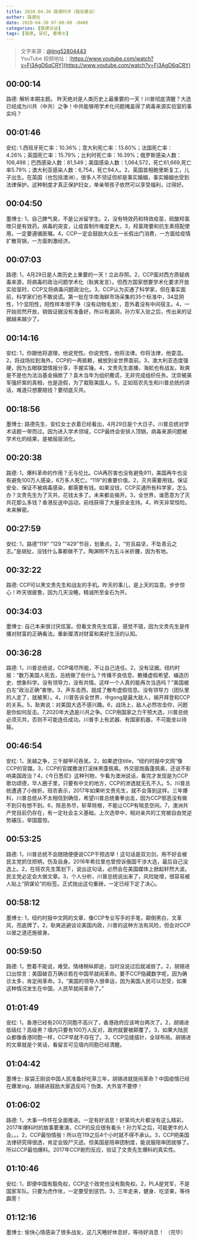 ```yaml
---
title: 2020.04.30 路德时评（路安墨谈）
author: 路德社
date: 2020-04-30 07:00:00 -0400
categories: [路德访谈]
tags: [路德, 安红, 墨博士]
---
```


> 文字来源：[@ling52804443](https://twitter.com/ling52804443)  
> YouTube 视频地址：[https://www.youtube.com/watch?v=Fj3AgD6qCRY](https://www.youtube.com/watch?v=Fj3AgD6qCRY)

## 00:00:14

路德: 解析本期主题。
昨天绝对是人类历史上最重要的一天！川普彻底清醒？大选已经成为川共（中共）之争！中共能够用学术化问题掩盖得了病毒来源实验室的事实吗？

## 00:01:46

安红: 1.西班牙死亡率：10.36%；意大利死亡率：13.60%；法国死亡率：4.26%；英国死亡率：15.79%；比利时死亡率：16.39%；俄罗斯感染人数：106,498；巴西感染人数：81,549；美国感染人数：1,064,572，死亡61,669,死亡率5.79%；澳大利亚感染人数：6,754，死亡94人。2，英国首相鲍里斯复工，儿子出生。在英国（也包括澳洲），很多人不领证但却是事实婚姻，事实婚姻也受到法律保护。这种制度才真正保护妇女，单亲带孩子依然可以享受福利，过得好。

## 00:04:50

墨博士: 1，自己脾气臭，不是公派留学生。2，没有特效药和特效疫苗，硫酸羟氯喹只是有效药。病毒的突变，让疫苗制作难度更大。3，羟氯喹要和抗生素搭配使用，一定要遵循医嘱。4，CCP一定会鼓励大众五一长假出门消费，一方面给疫情扩散背锅，一方面刺激经济。

## 00:07:03

路德: 1，4月29日是人类历史上重要的一天！立此存照。2，CCP面对西方质疑病毒来源，将病毒的政治问题学术化（耿爽发言）。但西方国家想要学术化要求开放实验室时，CCP又将病毒问题政治化。3，CCP认为买通了科学家，但在事实面前，科学家们也不敢说谎。第一批在华南海鲜市场采集的35个标准中，34显阴性，1个显阳性，阳性样本很干净（没有动物毛发），意外着没有中间宿主。4，一开始贸然开放，销毁证据没有准备好，所以有漏洞，孙力军入驻之后，传出来的证据越来越少了。

## 00:14:16

安红: 1，你跟他将道理，他说党性。你说党性，他将法律。你将法律，他耍混。2，将战场拉到海外，CCP的一再抵赖，被放到全世界面前。3，澳大利亚态度强硬，因为五眼联盟情报分享，手握实锤。4，文贵先生直播，海航也有战友。耿爽是不是也为法治基金捐款了？袁木当年为组织撒谎，无非完成组织任务。沈崇被美军强奸案的真相，也是造假，为了栽赃美国人。5，正如班农先生和川普总统的讲话，难道只想要赔钱？要彻底灭共。

## 00:18:56

墨博士: 路德先生、安红女士衣着已经看出，4月29日是个大日子。川普总统对学术话题一带而过。因为进入学术领域，CCP最终会安排人顶锅，病毒来源问题被学术化的结果，是被层层消化。

## 00:20:38

路德: 1，爆料革命的作用？无与伦比。CIA再厉害也没有避免911，美国再牛也没有避免100万人感染，6万多人死亡。“119”的重要价值。2，灭共需要用钱。保证安全、保证不被病毒感染，都需要有钱。如果没钱，CCP买通所有科学家，怎么办？文贵先生为了灭共，花钱太多了。未来都会揭开。3，全世界，谁愿意为了灭共花那么多钱？香港反送中运动，前线获得了大量资金支持。4，昨天非常惊险。未来解密。

## 00:27:59

安红: 1，路德“119” “129 ”“429”节目，划重点。2，“穷且益坚，不坠青云之志。”是胡扯，没钱什么事都做不了。陶渊明不为五斗米折腰，因为有地。

## 00:32:22

路德: CCP可以黑文贵先生和战友的手机。昨天的事儿，是上天的旨意。步步惊心！昨天很疲惫，因为几天没睡。精诚所至金石为开。

## 00:34:03

墨博士: 自己本来很讨厌炫富。但看文贵先生炫富，感觉不错，因为文贵先生是传播对财富的正确看法。重新厘清对财富和美好生活的认知。

## 00:36:28

路德: 1，川普总统说，CCP竭尽所能，不让自己连任。2，没有证据。纽约时报：“数万美国人死去，总统做了些什么？传播不良信息、散播虚假希望、编造历史、想象科学。没有领导力，没有共情。这样一个人真的能再次当选吗？”美国被白左“政治正确”害惨。3，声东击西，就成了散布虚假信息。没有领导力（团队里的人走了，就被黑）。4，川普告诉全世界，中gong是最大敌人，揭开拜登和CCP的关系。5，耿爽说：对美国大选不感兴趣。6，战场上，敌人必然攻击你，问题是你如何反击。7,2020年大选是川共之争。CCP用国家之力干预大选，川普总统必须灭共，否则不可能连任成功。川普手上有武器、有国家机器，不可能坐以待毙。

## 00:46:54

安红: 1，吴越之争，三千越甲可吞吴。2，如果遮住title，“纽约时报中文网”像CCP的官媒。3，CCP的官媒撒泼打滚抹黑蓬佩奥。外交部炮轰蓬佩奥，还说不影响美国政治？4，《今日悉尼》这种刊物，乍看为澳洲说话，看完才发现是为CCP歌功颂德，华人圈子里，只要有中文的地方，CCP的渗透就无孔不入。5，川普总统遭遇了小挫折。班农表示，2017年如果听文贵先生，就不会落到这样。三年爆料，川普总统从不太相信到确信，希望川普总统重拳出击，因为CCP邪恶没有做不到只有想不到。6，除恶务尽，斩草除根，不能让CCP有喘息空间。7，澳洲共产党目前仍存在，有一定社会主义基础。上次选举中，相对亲共的工党被自由党逆势碾压，举国震惊。

## 00:53:25

路德:  1，川普总统不会随随便便说CCP干预选举！这句话是双刃剑，用不好会被民主党抓住把柄，伤及自身。2016年希拉里也曾控诉俄国干涉大选，最后自己没选上。2，在班农先生策划下，说出这句话，必然会在美国媒体上掀起轩然大波。民主党必定会大做文章。3，个人分析，川普总统说出来了，风险陡增，很容易被人贴上“阴谋论”的标签。正式抛出这句重磅，一定已经下定了决心。

## 00:58:12

墨博士: 1，纽约时报中文网的文章，像CCP专业写手的手笔，颠倒黑白，文革风，亮底牌了。2，耿爽逃避谈论美国内政，川普的这种方法有风险，但会对CCP以彼之道还施彼身。

## 00:59:50

路德: 1，憋着不能说，难受。情绪稍纵即逝，当时没说过后就减弱了。2，胡锡进口出惊言：美国破百万确诊若在中国早就闹革命。要不CCP隐藏数字呢，因为确诊太多，肯定闹革命。3，“美国的领导人很幸运，因为美国人民可以忍受，如果这种情况发生在中国，人民早就闹革命了。”

## 01:01:49

安红: 1，香港已经有200万同胞不高兴了，香港政府应该垮台两次了。2，胡锡进低级红？高级黑？墙内只要有100万人反对，政府就要被颠覆了。3，如果大陆民众都像香港同胞一样，CCP早就不存在了。3，CCP见缝插针，全球布局。胡锡进的文章就是个笑话，看留言可见墙内同胞已经清醒。

## 01:04:42

墨博士: 尿袋王刚说中国人民准备好吃草三年，胡锡进就提闹革命？中国疫情已经在爆发ing，胡锡进鼓励大家造反吗？伪类、大外宣不要停！

## 01:06:02

路德: 1，大事一件件在全面推进。一定有好消息！好莱坞大片都没有这么精彩，2017年爆料时的故事要重演，CCP的反应很有看头！孙力军之后，可能更牛的人会。。。2，CCP最怕情报！所以在119之后4个小时就不得不承认。3，CCP把美国法律研究得很透，肯定会毁尸灭迹。但美国是陪审团制度，能说服陪审团就够了。所以CCP最怕爆料。2017年CCP剧烈反应，验证了文贵先生爆料的真实性。

## 01:10:46

安红: 1，即便中国有豁免权，CCP这个政党也没有豁免权。2，PLA是党军，不是国家军队。只要为虎作伥，一定要受到惩罚。3，三年走来，健身、吃坚果，等待霹雳！

## 01:12:16

墨博士: 愉快心情感染了很多战友，这几天睡好休息好，等待好消息！
（完毕）